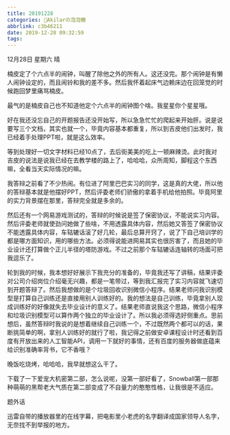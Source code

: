 ```yaml
---
title: 20191228
categories: 🍬Akilarの泡泡糖
abbrlink: c3b46211
date: 2019-12-28 09:32:59
tags:
---
```

12月28日 星期六 晴

楠皮定了个六点半的闹钟，叫醒了除他之外的所有人。这还没完。那个闹钟是有懒人闹钟设定的，而且闹铃和我的差不多。然后我怀着起床气边赖床边在回笼觉的时候跑回梦里痛骂楠皮。

最气的是楠皮自己也不知道他定个六点半的闹钟图个啥。我星星你个星星哦。

好在我还没忘自己的开题报告还没开始写，所以急急忙忙的爬起来开始肝。说是说要写三个文档，其实也就一个，毕竟内容基本都重复，所以到吉皮他们出发时，我已经着手处理PPT啦，就是这么效率。

等到处理好一切文字材料已经10点了，去后街美美的吃上一顿麻辣烫。此时我对吉皮的说法是说我已经在去教学楼的路上了，哈哈哈，众所周知，脚程这个东西嘛，全看当天实际情况的嘛。

我答辩之前看了不少热闹。有位进了阿里巴巴实习的同学，这是真的大佬，所以他的答辩基本就是他摆好PPT，然后评委老师们骄傲的拿着手机给他拍照。毕竟阿里的实力背景摆在那里，答辩完全就是多余的。

然后还有一个网易游戏测试的，答辩的时候说是签了保密协议，不能说实习内容。然后评委老师就使劲问她做了些啥，不用透露具体内容，然后她又答签了保密协议不能透露具体内容，车轱辘话滚了好几轮，最后总算开窍了，说了下自己培训学的都是哪方面知识，用的哪些方法。必须得说能进网易其实也很厉害了，而且她的毕业设计还打算做个正儿半径的塔防游戏。不过之前那个车轱辘话连轴转的场面可把我逗乐了。

轮到我的时候，我本想好好展示下我充分的准备的，毕竟我还写了讲稿，结果评委对公司介绍岗位介绍毫无兴趣，都是一笔带过，等到我汇报完了实习内容就飞速切到开题答辩了。然后我想做的是个垃圾回收识别微信小程序。结果老师问我识别模型是打算自己训练还是直接用别人训练好的。我的想法是自己训练，毕竟拿别人现成训练好的好像就失去毕业设计的意义了。结果老师直说我这个思路，微信小程序和垃圾识别模型可以算作两个独立的毕业设计了。所以我必须得选好侧重点。思前想后，虽然答辩时我说的是想着继续自己训练一个，不过既然两个都可以的话，果断挑简单的啊，拿别人训练好的就行了啦，我记得之前做安卓课程设计时还看到百度有开放出来的人工智能API，调用一下就好的事情，还有百度的服务器做底蕴来给识别准确率背书，它不香哦？

晚饭吃烧烤，哈哈哈，我早就想这么干了。

下载了一下爱宠大机密第二部，怎么说呢，没第一部好看了，Snowball第一部那种萌萌的黑帮老大气质在第二部变成了不自量力的憨憨性格，让我很是不适应。

题外话

迅雷自带的播放器里的在线字幕，把电影里小老虎的名字翻译成国家领导人名字，无奈找不到举报的地方。
